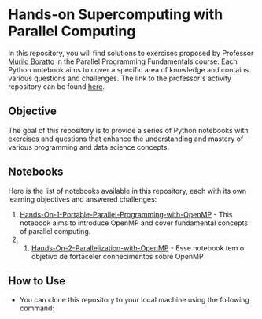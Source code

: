 # Hands-on Supercomputing with Parallel Computing

In this repository, you will find solutions to exercises proposed by Professor [Murilo Boratto](https://github.com/muriloboratto) in the Parallel Programming Fundamentals course. Each Python notebook aims to cover a specific area of knowledge and contains various questions and challenges. The link to the professor's activity repository can be found [here](https://github.com/muriloboratto/hands-on-supercomputing-with-parallel-computing).

## Objective

The goal of this repository is to provide a series of Python notebooks with exercises and questions that enhance the understanding and mastery of various programming and data science concepts.

## Notebooks

Here is the list of notebooks available in this repository, each with its own learning objectives and answered challenges:

1. [Hands-On-1-Portable-Parallel-Programming-with-OpenMP](./my-hands-on-solutions/Hands-On-1-Portable-Parallel-Programming-with-OpenMP/Hands-On-1-Portable-Parallel-Programming-with-OpenMP.ipynb) - This notebook aims to introduce OpenMP and cover fundamental concepts of parallel computing.
2. 1. [Hands-On-2-Parallelization-with-OpenMP](./my-hands-on-solutions/Hands-On-2-Parallelization-with-OpenMP/Hands-On-2-Parallelization-with-OpenMP.ipynb) - Esse notebook tem o objetivo de fortaceler conhecimentos sobre OpenMP

## How to Use

- You can clone this repository to your local machine using the following command:

